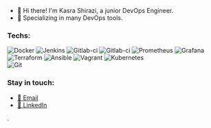 <div>
	<ul>
  <li>👋 Hi there! I'm Kasra Shirazi, a junior DevOps Engineer.</li>
  <li>🚀 Specializing in many DevOps tools.</li>
<!--   <li>💻 Let's connect and collaborate! You can reach me via:</li>
  <ul>
	  <br />
    <li><a href="kasthedeveloper@gmail.com">📧 Email</a></li>
    <li><a href="https://www.linkedin.com/in/kasra-shirazi/" target="_blank">🔗 LinkedIn</a></li>
  </ul> -->
</ul>
<!-- 	<br /> -->

 <div align="left">
  
  ### Techs:
![Docker](https://img.shields.io/badge/-Docker-000?&logo=Docker)
![Jenkins](https://img.shields.io/badge/-jenkins-000?&logo=jenkins)
![Gitlab-ci](https://img.shields.io/badge/-gitlab-000?&logo=gitlab)
![Gitlab-ci](https://img.shields.io/badge/-linux-000?&logo=linux)
![Prometheus](https://img.shields.io/badge/-Prometheus-000?&logo=Prometheus)
![Grafana](https://img.shields.io/badge/-grafana-000?&logo=grafana)
![Terraform](https://img.shields.io/badge/-terraform-002?&logo=terraform)
![Ansible](https://img.shields.io/badge/-ansible-000?&logo=ansible)
![Vagrant](https://img.shields.io/badge/-vagrant-000?&logo=vagrant)
![Kubernetes](https://img.shields.io/badge/-kubernetes-000?&logo=kubernetes)
  <br/>
![Git](https://img.shields.io/badge/-Git-000?&logo=git)
### Stay in touch:
<ul>
	  <li><a href="kasthedeveloper@gmail.com">📧 Email</a></li>
    <li><a href="https://www.linkedin.com/in/kasra-shirazi/" target="_blank">🔗 LinkedIn</a></li> 
</ul>

.
